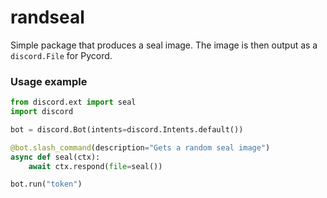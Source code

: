# randseal
Simple package that produces a seal image. The image is then output as a `discord.File` for Pycord.

### Usage example
```py
from discord.ext import seal
import discord

bot = discord.Bot(intents=discord.Intents.default())

@bot.slash_command(description="Gets a random seal image")
async def seal(ctx):
	await ctx.respond(file=seal())

bot.run("token")
```